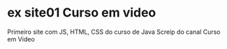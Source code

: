 # ex site01 Curso em video
 Primeiro site com JS, HTML, CSS do curso de Java Screip do canal Curso em Video
